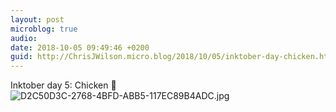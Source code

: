```yaml
---
layout: post
microblog: true
audio: 
date: 2018-10-05 09:49:46 +0200
guid: http://ChrisJWilson.micro.blog/2018/10/05/inktober-day-chicken.html
---
```

Inktober day 5: Chicken 🐓 
![D2C50D3C-2768-4BFD-ABB5-117EC89B4ADC.jpg](http://chrisjwilson.me/uploads/2018/a2367927fc.jpg)
